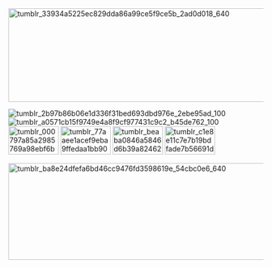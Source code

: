 <img width="640" height="185" alt="tumblr_33934a5225ec829dda86a99ce5f9ce5b_2ad0d018_640" src="https://github.com/user-attachments/assets/6c08fe06-0e97-456b-bc6f-f9b64f634f7c" />

![tumblr_2b97b86b06e1d336f31bed693dbd976e_2ebe95ad_100](https://github.com/user-attachments/assets/36b9f5fa-47a6-4358-9081-5bb01a3fd68b)
![tumblr_a0571cb15f9749e4a8f9cf977431c9c2_b45de762_100](https://github.com/user-attachments/assets/4ec408b2-351b-4bec-bb71-2b3c7d6553a7)
<img width="99" height="56" alt="tumblr_000797a85a2985769a98ebf6b57fae10_b6161627_100" src="https://github.com/user-attachments/assets/78ce327f-9af8-4c76-bbf2-e2eeafc28e07" />
<img width="99" height="56" alt="tumblr_77aaee1acef9eba9ffedaa1bb904e66d_8494b046_100" src="https://github.com/user-attachments/assets/45833b7b-7fc5-421b-9381-6624424defc0" />
<img width="99" height="56" alt="tumblr_beaba0846a5846d6b39a8246232e23fb_f08df521_100" src="https://github.com/user-attachments/assets/7cf25b26-0cff-4766-a930-dae81cfcdb42" />
<img width="99" height="56" alt="tumblr_c1e8e11c7e7b19bdfade7b56691d512f_9a9d42e4_100" src="https://github.com/user-attachments/assets/d1c4d918-6198-4069-9fce-da06ae7f33de" />


<img width="640" height="191" alt="tumblr_ba8e24dfefa6bd46cc9476fd3598619e_54cbc0e6_640" src="https://github.com/user-attachments/assets/6dc55fd1-8c5c-4322-b144-c3b5ad069604" />
